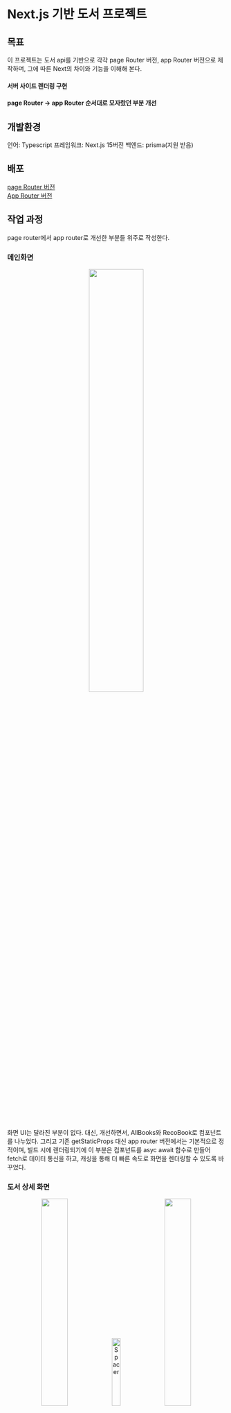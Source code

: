 # Next.js 기반 도서 프로젝트
## 목표
이 프로젝트는 도서 api를 기반으로 각각 page Router 버전, app Router 버전으로 제작하며, 그에 따른 Next의 차이와 기능을 이해해 본다.
#### 서버 사이드 렌더링 구현
#### page Router -> app Router 순서대로 모자랐던 부분 개선

## 개발환경
언어: Typescript
프레임워크: Next.js 15버전
백엔드: prisma(지원 받음)

## 배포
[page Router 버전](https://bookprojectpagerouterver.vercel.app/)  
[App Router 버전](https://app-router-version.vercel.app/)

## 작업 과정
page router에서 app router로 개선한 부분들 위주로 작성한다.

### 메인화면
<p align="center"><img src="https://github.com/user-attachments/assets/dd38ff9c-e86b-401e-b34c-9a157b5c03dc" width="50%" height="50%" /></p>
<br>
화면 UI는 달라진 부분이 없다.
대신, 개선하면서, AllBooks와 RecoBook로 컴포넌트를 나누었다. 그리고 기존 getStaticProps 대신 app router 버전에서는 기본적으로 정적이며, 빌드 시에 렌더링되기에 이 부분은 컴포넌트를 asyc await 함수로 만들어 fetch로 데이터 통신을 하고, 캐싱을 통해 더 빠른 속도로 화면을 렌더링할 수 있도록 바꾸었다.

### 도서 상세 화면
<p align="center">
  <img src="https://github.com/user-attachments/assets/df134602-1244-4bf1-8223-d1e5aa46fa1f" width="35%" height="35%">
  <img src="https://dummyimage.com/50x1/ffffff/ffffff" width="20%" alt="Spacer">
  <img src="https://github.com/user-attachments/assets/5407307d-a0a2-489b-9516-2a5bdce97c92" width="35%" height="35%">
</p>
<br>
여기서는 큰 변화가 있었다.
우선 기존 page Router 버전에서는 그저 router.push를 이용해 이동한 반면, app Router에서는 인터셉팅 라우트를 이용해 modal을 호출해 상세 페이지 화면을 띄어주는 식으로 바뀌었다. 그리고 바깥화면을 누르면 바로 이전 목록 화면을 보여주도록 했다. 물론 app Router도 링크로 이동시 기존 page router 버전처럼 화면이 아예 이동한다.

#### 어려웠던 점
우선 모달을 다루는 게 어려웠다. dialog를 이용해 모달을 구현했는데, 기본적으로 닫혀있어서, useEffect 훅과 useRef를 이용해 화면에 렌더링될 시 강제로 모달을 여는 방법으로 해결했다.
```jsx
  const dialogRef = useRef<HTMLDialogElement>(null);
  const router = useRouter();

  useEffect(() => {
    if(!dialogRef.current?.open) {
      // 화면에 렌더링될 시 강제로 모달 오픈
      dialogRef.current?.showModal();
      // 상단 고정
      dialogRef.current?.scrollTo({
        top: 0,
      });
    }
  }, []);
```
### 도서 상세화면 리뷰란(app router만)
<p align="center"><img src="https://github.com/user-attachments/assets/f32abc1b-b03c-474e-a021-eb6f185a78e0" width="50%" height="50%" /></p>
이 부분은 app router에서만 구현한 부분으로 서버 액선을 통해 구현했다. 서버 액션으로 구현한 이유는 보한상 이점이 있기 때문이다. <br>
따로 createReviewAction, deleteReviewAction을 만들어, 입력 정보를 검증하고 api를 호출한다. <br>
createReviewAction의 경우, revalidateTag로 해당 태그(`review-${bookId}`)에 해당하는 부분에 변경된 부분이 있으면 재렌더링 하는 식으로 작업했다.

### 검색
<p align="center">
  <img src="https://github.com/user-attachments/assets/a7ebbc7f-566c-479b-9df1-7bc69db1af2e" width="35%" height="35%">
  <img src="https://dummyimage.com/50x1/ffffff/ffffff" width="20%" alt="Spacer">
  <img src="https://github.com/user-attachments/assets/16c27ef9-dd9d-4ca5-a52a-3702dcc14d42" width="35%" height="35%">
</p>
<br>
검색 페이지는 queryString을 받기에 동적 페이지가 될 수밖에 없고, 검색량에 따라 로딩시간이 오래 걸릴 수 있다. 따라서 app Router 버전에서는 react의 suspense 훅을 이용해 로딩중에 따로 제작한 스켈레톤 이미지가 보여지도록 수정했다.<br>
데이터를 불러오는 방식은 기본적으로 상세페이지와 같다.

### 기타 달라진 점
기존 img 태그에서 NEXT에 내장된 Image를 이용해 이미지를 최적화했다. 

## 작업하면서 느낀 점
이번 프로젝트를 통해 서버사이드 렌더링, SSG에 대한 장점을 알게 되었고, 캐싱을 통해 로딩 속도를 최적화하는 등, 어떻게 하면 더 잘 최적화할 수 있을지 고민하게 된 계기가 되었다.



